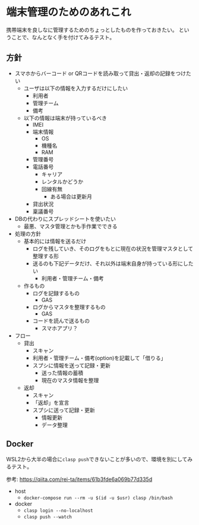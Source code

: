 # 端末管理のためのあれこれ
携帯端末を良しなに管理するためのちょっとしたものを作っておきたい。
ということで、なんとなく手を付けてみるテスト。

## 方針
* スマホからバーコード or QRコードを読み取って貸出・返却の記録をつけたい
  * ユーザは以下の情報を入力するだけにしたい
    * 利用者
    * 管理チーム
    * 備考
  * 以下の情報は端末が持っているべき
    * IMEI
    * 端末情報
      * OS
      * 機種名
      * RAM
    * 管理番号
    * 電話番号
      * キャリア
      * レンタルかどうか
      * 回線有無
        * ある場合は更新月
    * 貸出状況
    * 稟議番号
* DBの代わりにスプレッドシートを使いたい
  * 最悪、マスタ管理とかも手作業でできる
* 処理の方針
  * 基本的には情報を送るだけ
    * ログを残していき、そのログをもとに現在の状況を管理マスタとして整理する形
    * 送るのも下記データだけ、それ以外は端末自身が持っている形にしたい
      * 利用者・管理チーム・備考
  * 作るもの
    * ログを記録するもの
      * GAS
    * ログからマスタを整理するもの
      * GAS
    * コードを読んで送るもの
      * スマホアプリ？
* フロー
  * 貸出
    * スキャン
    * 利用者・管理チーム・備考(option)を記載して「借りる」
    * スプシに情報を送って記録・更新
      * 送った情報の蓄積
      * 現在のマスタ情報を整理
  * 返却
    * スキャン
    * 「返却」を宣言
    * スプシに送って記録・更新
      * 情報更新
      * データ整理

## Docker
WSL2から大半の場合に`clasp push`できないことが多いので、環境を別にしてみるテスト。

参考: https://qiita.com/rei-ta/items/61b3fde6a069b77d335d

* host
  * `docker-compose run --rm -u $(id -u $usr) clasp /bin/bash`
* docker
  * `clasp login --no-localhost`
  * `clasp push --watch`